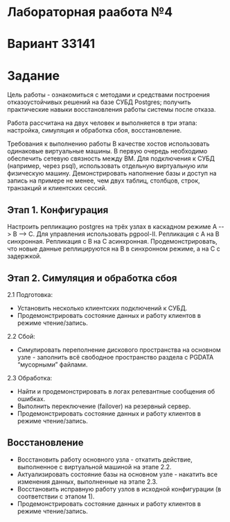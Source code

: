 # Лабораторная раабота №4

# Вариант 33141

# Задание
Цель работы - ознакомиться с методами и средствами построения отказоустойчивых решений на базе СУБД Postgres; получить практические навыки восстановления работы системы после отказа.


Работа рассчитана на двух человек и выполняется в три этапа: настройка, симуляция и обработка сбоя, восстановление.

Требования к выполнению работы
В качестве хостов использовать одинаковые виртуальные машины.
В первую очередь необходимо обеспечить сетевую связность между ВМ.
Для подключения к СУБД (например, через psql), использовать отдельную виртуальную или физическую машину.
Демонстрировать наполнение базы и доступ на запись на примере не менее, чем двух таблиц, столбцов, строк, транзакций и клиентских сессий.
## Этап 1. Конфигурация
Настроить репликацию postgres на трёх узлах в каскадном режиме A --> B --> C. Для управления использовать pgpool-II. Репликация с A на B синхронная. Репликация с B на C асинхронная. Продемонстрировать, что новые данные реплицируются на B в синхронном режиме, а на C с задержкой.

## Этап 2. Симуляция и обработка сбоя
2.1 Подготовка:
- Установить несколько клиентских подключений к СУБД.
- Продемонстрировать состояние данных и работу клиентов в режиме чтение/запись.

2.2 Сбой:
- Симулировать переполнение дискового пространства на основном узле - заполнить всё свободное пространство раздела с PGDATA “мусорными” файлами.

2.3 Обработка:
- Найти и продемонстрировать в логах релевантные сообщения об ошибках.
- Выполнить переключение (failover) на резервный сервер.
- Продемонстрировать состояние данных и работу клиентов в режиме чтение/запись.
## Восстановление
- Восстановить работу основного узла - откатить действие, выполненное с виртуальной машиной на этапе 2.2.
- Актуализировать состояние базы на основном узле - накатить все изменения данных, выполненные на этапе 2.3.
- Восстановить исправную работу узлов в исходной конфигурации (в соответствии с этапом 1).
- Продемонстрировать состояние данных и работу клиентов в режиме чтение/запись.